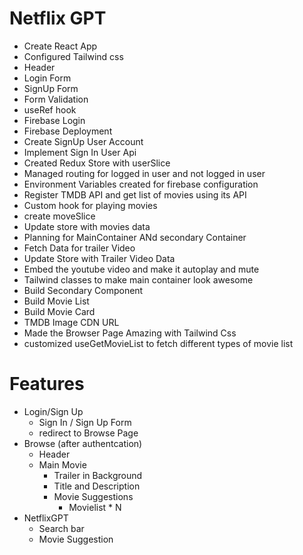 # Netflix GPT

- Create React App
- Configured Tailwind css
- Header
- Login Form
- SignUp Form
- Form Validation
- useRef hook
- Firebase Login
- Firebase Deployment
- Create SignUp User Account
- Implement Sign In User Api
- Created Redux Store with userSlice
- Managed routing for logged in user and not logged in user
- Environment Variables created for firebase configuration
- Register TMDB API and get list of movies using its API
- Custom hook for playing movies
- create moveSlice
- Update store with movies data
- Planning for MainContainer ANd secondary Container
- Fetch Data for trailer Video
- Update Store with Trailer Video Data
- Embed the youtube video and make it autoplay and mute
- Tailwind classes to make main container look awesome
- Build Secondary Component
- Build Movie List
- Build Movie Card
- TMDB Image CDN URL
- Made the Browser Page Amazing with Tailwind Css
- customized useGetMovieList to fetch different types of movie list



# Features
- Login/Sign Up 
    - Sign In / Sign Up Form
    - redirect to Browse Page
- Browse  (after authentcation)
    - Header
    - Main Movie
        - Trailer in Background
        - Title and Description
        - Movie Suggestions
            - Movielist * N
- NetflixGPT
    - Search bar
    - Movie Suggestion